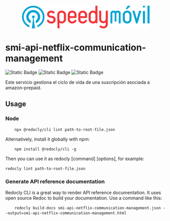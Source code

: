 <p align="center">
  <img src="logospeedy.webp" width="400" alt="speedy" />
</p>

# smi-api-netflix-communication-management

![Static Badge](https://img.shields.io/badge/specification-OAS-blue)
![Static Badge](https://img.shields.io/badge/status-develop-green)
![Static Badge](https://img.shields.io/badge/version-1.0.0-blue)

Este servicio gestiona el ciclo de vida de una suscripción asociada a amazon-prepaid.

## Usage

### Node

```shell
    npx @redocly/cli lint path-to-root-file.json
```

Alternatively, install it globally with npm:

```shell
    npm install @redocly/cli -g
```

Then you can use it as redocly [command] [options], for example:

```shell
redocly lint path-to-root-file.json
```

### Generate API reference documentation

Redocly CLI is a great way to render API reference documentation. It uses open source Redoc to build your documentation. Use a command like this:

```shell
    redocly build-docs smi-api-netflix-communication-management.json --output=smi-api-netflix-communication-management.html
```

